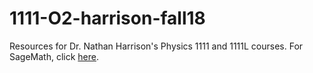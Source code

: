 # 1111-O2-harrison-fall18
Resources for Dr. Nathan Harrison's Physics 1111 and 1111L courses.
For SageMath, click [here](https://ungphysics.github.io/1111-O2-harrison-fall18/).
